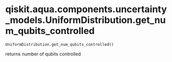 # qiskit.aqua.components.uncertainty\_models.UniformDistribution.get\_num\_qubits\_controlled

`UniformDistribution.get_num_qubits_controlled()`

returns number of qubits controlled
